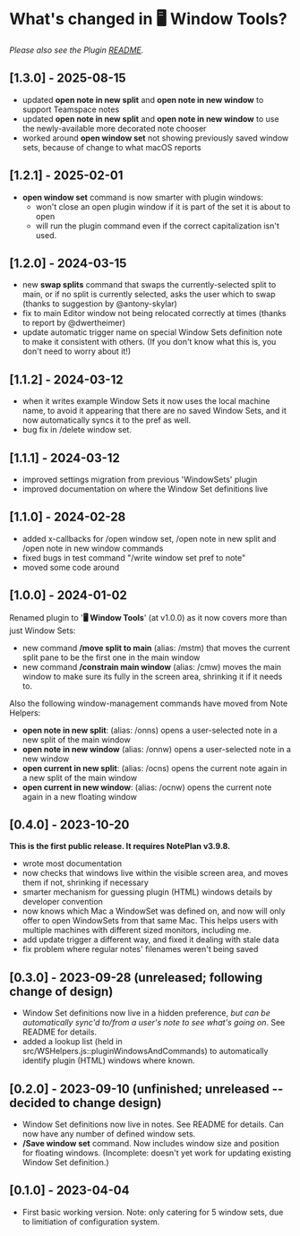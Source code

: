 # What's changed in 🖥️  Window Tools?
_Please also see the Plugin [README](https://github.com/NotePlan/plugins/blob/main/jgclark.WindowSets/README.md)._

<!-- Started: support for Folders in WS. Waiting now for @EM to address a problem found in openNoteByFilename() calls.  -->

## [1.3.0] - 2025-08-15
- updated **open note in new split** and **open note in new window** to support Teamspace notes
- updated **open note in new split** and **open note in new window** to use the newly-available more decorated note chooser
- worked around **open window set** not showing previously saved window sets, because of change to what macOS reports

## [1.2.1] - 2025-02-01
- **open window set** command is now smarter with plugin windows:
  - won't close an open plugin window if it is part of the set it is about to open
  - will run the plugin command even if the correct capitalization isn't used.

## [1.2.0] - 2024-03-15
- new **swap splits** command that swaps the currently-selected split to main, or if no split is currently selected, asks the user which to swap (thanks to suggestion by @antony-skylar)
- fix to main Editor window not being relocated correctly at times (thanks to report by @dwertheimer)
- update automatic trigger name on special Window Sets definition note to make it consistent with others. (If you don't know what this is, you don't need to worry about it!)

## [1.1.2] - 2024-03-12
- when it writes example Window Sets it now uses the local machine name, to avoid it appearing that there are no saved Window Sets, and it now  automatically syncs it to the pref as well.
- bug fix in /delete window set.

## [1.1.1] - 2024-03-12
- improved settings migration from previous 'WindowSets' plugin
- improved documentation on where the Window Set definitions live

## [1.1.0] - 2024-02-28
- added x-callbacks for /open window set, /open note in new split and /open note in new window commands
- fixed bugs in test command "/write window set pref to note"
- moved some code around

## [1.0.0] - 2024-01-02
Renamed plugin to '**🖥️  Window Tools**' (at v1.0.0) as it now covers more than just Window Sets:
- new command **/move split to main** (alias: /mstm) that moves the current split pane to be the first one in the main window
- new command **/constrain main window** (alias: /cmw) moves the main window to make sure its fully in the screen area, shrinking it if it needs to.

Also the following window-management commands have moved from Note Helpers:
- **open note in new split**: (alias: /onns) opens a user-selected note in a new split of the main window
- **open note in new window** (alias: /onnw) opens a user-selected note in a new window
- **open current in new split**: (alias: /ocns) opens the current note again in a new split of the main window
- **open current in new window**: (alias: /ocnw) opens the current note again in a new floating window

<!-- ## [0.5.0b1] - 2023-10-27
First private attempt to use updated API to deal with split window widths properly in saving and opening window sets. In particular:
- FIXME: added a new command **/set editor width** (alias: /sew), which tests this new functionality. -->

## [0.4.0] - 2023-10-20
**This is the first public release. It requires NotePlan v3.9.8.**
- wrote most documentation
- now checks that windows live within the visible screen area, and moves them if not, shrinking if necessary
- smarter mechanism for guessing plugin (HTML) windows details by developer convention
- now knows which Mac a WindowSet was defined on, and now will only offer to open WindowSets from that same Mac. This helps users with multiple machines with different sized monitors, including me.
- add update trigger a different way, and fixed it dealing with stale data
- fix problem where regular notes' filenames weren't being saved

## [0.3.0] - 2023-09-28 (unreleased; following change of design)
- Window Set definitions now live in a hidden preference, _but can be automatically sync'd to/from a user's note to see what's going on_. See README for details.
- added a lookup list (held in src/WSHelpers.js::pluginWindowsAndCommands) to automatically identify plugin (HTML) windows where known.

## [0.2.0] - 2023-09-10 (unfinished; unreleased -- decided to change design)
- Window Set definitions now live in notes. See README for details. Can now have any number of defined window sets.
- **/Save window set** command. Now includes window size and position for floating windows. (Incomplete: doesn't yet work for updating existing Window Set definition.)

## [0.1.0] - 2023-04-04
- First basic working version. Note: only catering for 5 window sets, due to limitiation of configuration system.
